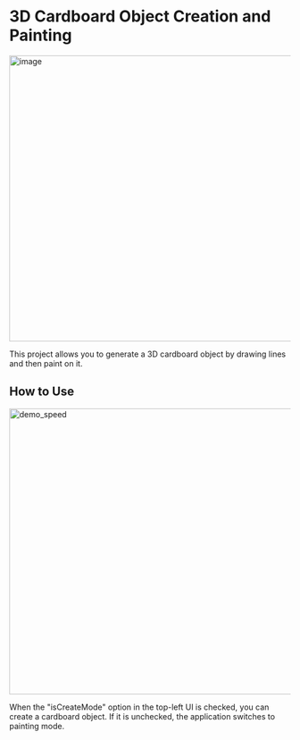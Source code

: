 # 3D Cardboard Object Creation and Painting
<img width="512" alt="image" src="https://github.com/user-attachments/assets/8a52623d-acbc-46d1-9837-6eb1b009458a">

This project allows you to generate a 3D cardboard object by drawing lines and then paint on it.

## How to Use
<img src="https://github.com/user-attachments/assets/da162f83-aac6-4e73-9131-af8b2bb03c59" alt="demo_speed" width="512">

When the "isCreateMode" option in the top-left UI is checked, you can create a cardboard object. If it is unchecked, the application switches to painting mode.
